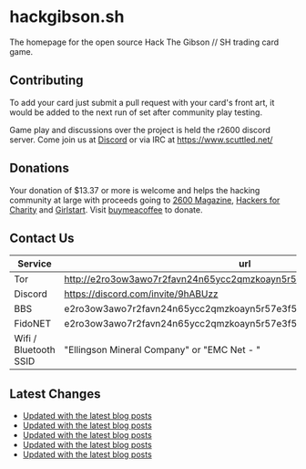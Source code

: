 # hackgibson.sh
The homepage for the open source Hack The Gibson // SH trading card game.


## Contributing

To add your card just submit a pull request with your card's front art, it would be added to the next run of set after community play testing.

Game play and discussions over the project is held the r2600 discord server. Come join us at [Discord](https://discord.com/invite/9hABUzz) or via IRC at https://www.scuttled.net/


## Donations

Your donation of $13.37 or more is welcome and helps the hacking community at large with proceeds going to [2600 Magazine](https://2600.com/), [Hackers for Charity](https://hackersforcharity.org) and [Girlstart](https://girlstart.org).  Visit [buymeacoffee](https://www.buymeacoffee.com/hackgibson.sh) to donate.


## Contact Us

Service | url
-|-
Tor | http://e2ro3ow3awo7r2favn24n65ycc2qmzkoayn5r57e3f56nvjwdcgg32ad.onion
Discord | https://discord.com/invite/9hABUzz
BBS | e2ro3ow3awo7r2favn24n65ycc2qmzkoayn5r57e3f56nvjwdcgg32ad.onion:23
FidoNET | e2ro3ow3awo7r2favn24n65ycc2qmzkoayn5r57e3f56nvjwdcgg32ad.onion:24554
Wifi / Bluetooth SSID | "Ellingson Mineral Company" or "EMC Net - <fidonet address>"

## Latest Changes
<!-- BLOG-POST-LIST:START -->
- [Updated with the latest blog posts](https://github.com/DFW2600/hackgibson.sh/commit/c360949e95cad7ce83e71f77c696f92df9753459)
- [Updated with the latest blog posts](https://github.com/DFW2600/hackgibson.sh/commit/9e9df86a0388d2322a88a0ba276dedf6348918e4)
- [Updated with the latest blog posts](https://github.com/DFW2600/hackgibson.sh/commit/ae9f8fc5c5c80cc521ef37e0c2a86b43dbc39b44)
- [Updated with the latest blog posts](https://github.com/DFW2600/hackgibson.sh/commit/98d6c71c36eb437e29281f179ca523ee8d660dbb)
- [Updated with the latest blog posts](https://github.com/DFW2600/hackgibson.sh/commit/d08a40800acda64273d7983c3476da3212fed1ed)
<!-- BLOG-POST-LIST:END -->

